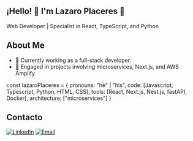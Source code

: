 ## ¡Hello! 👋 I'm Lazaro Placeres 👋

Web Developer | Specialist in React, TypeScript, and Python

## About Me
- 🌱 Currently working as a full-stack developer.
- 🚀 Engaged in projects involving microservices, Next.js, and AWS Amplify.

const lazaroPlaceres = {
  pronouns: "he" | "his",
  code: [Javascript, Typescript, Python, HTML, CSS],
  tools: [React, Next.js, Nest.js, fastAPI, Docker],
  architecture: ["microservices"]
}

## Contacto
[![LinkedIn](https://img.shields.io/badge/LinkedIn-Perfil-0077B5?style=for-the-badge&logo=linkedin&logoColor=white)](https://www.linkedin.com/in/lazaro-placeres-716338265/)
[![Email](https://img.shields.io/badge/Email-Me-red?style=for-the-badge&logo=gmail&logoColor=white)](mailto:lrodriguezplaceres@gmail.com)


